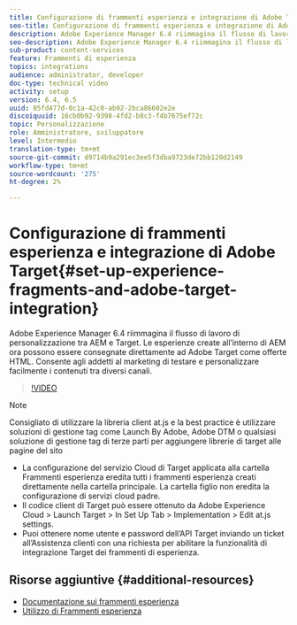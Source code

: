 ```yaml
---
title: Configurazione di frammenti esperienza e integrazione di Adobe Target in AEM
seo-title: Configurazione di frammenti esperienza e integrazione di Adobe Target in AEM
description: Adobe Experience Manager 6.4 riimmagina il flusso di lavoro di personalizzazione tra AEM e Target. Le esperienze create all’interno di AEM ora possono essere consegnate direttamente ad Adobe Target come offerte HTML. Consente agli addetti al marketing di testare e personalizzare facilmente i contenuti tra diversi canali.
seo-description: Adobe Experience Manager 6.4 riimmagina il flusso di lavoro di personalizzazione tra AEM e Target. Le esperienze create all’interno di AEM ora possono essere consegnate direttamente ad Adobe Target come offerte HTML. Consente agli addetti al marketing di testare e personalizzare facilmente i contenuti tra diversi canali.
sub-product: content-services
feature: Frammenti di esperienza
topics: integrations
audience: administrator, developer
doc-type: technical video
activity: setup
version: 6.4, 6.5
uuid: 05fd477d-0c1a-42c0-ab92-2bca86602e2e
discoiquuid: 16cb0b92-9398-4fd2-b8c3-f4b7675ef72c
topic: Personalizzazione
role: Amministratore, sviluppatore
level: Intermedio
translation-type: tm+mt
source-git-commit: d9714b9a291ec3ee5f3dba9723de72bb120d2149
workflow-type: tm+mt
source-wordcount: '275'
ht-degree: 2%

---
```



# Configurazione di frammenti esperienza e integrazione di Adobe Target{#set-up-experience-fragments-and-adobe-target-integration}

Adobe Experience Manager 6.4 riimmagina il flusso di lavoro di personalizzazione tra AEM e Target. Le esperienze create all’interno di AEM ora possono essere consegnate direttamente ad Adobe Target come offerte HTML. Consente agli addetti al marketing di testare e personalizzare facilmente i contenuti tra diversi canali.

>[!VIDEO](https://video.tv.adobe.com/v/22380/?quality=9&learn=on)

>[!NOTE]
>
>Consigliato di utilizzare la libreria client at.js e la best practice è utilizzare soluzioni di gestione tag come Launch By Adobe, Adobe DTM o qualsiasi soluzione di gestione tag di terze parti per aggiungere librerie di target alle pagine del sito

* La configurazione del servizio Cloud di Target applicata alla cartella Frammenti esperienza eredita tutti i frammenti esperienza creati direttamente nella cartella principale. La cartella figlio non eredita la configurazione di servizi cloud padre.
* Il codice client di Target può essere ottenuto da Adobe Experience Cloud > Launch Target > In Set Up Tab > Implementation > Edit at.js settings.
* Puoi ottenere nome utente e password dell’API Target inviando un ticket all’Assistenza clienti con una richiesta per abilitare la funzionalità di integrazione Target dei frammenti di esperienza.

## Risorse aggiuntive {#additional-resources}

* [Documentazione sui frammenti esperienza](https://helpx.adobe.com/experience-manager/6-5/sites/authoring/using/experience-fragments.html)
* [Utilizzo di Frammenti esperienza](/help/sites/experience-fragments/experience-fragments-feature-video-use.md)
